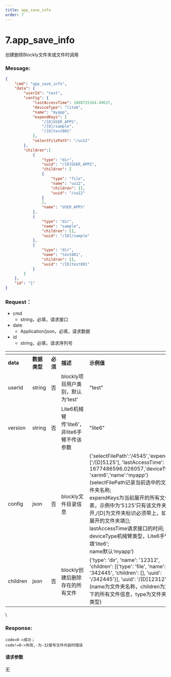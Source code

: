 ```yaml
---
title: app_save_info
order: 7
---
```

# 7.app\_save\_info
创建删除Blockly文件夹或文件时调用

### Message:  
```json
{
    "cmd": "app_save_info",
    "data": {
        "userId": "test",
        "config": {
            "lastAccessTime": 1688725164.49637,
            "deviceType": "lite6",
            "name": "myapp",
            "expendKeys": [
                "/[D]USER_APPS",
                "/[D]/sample",
                "/[D]test001"
            ],
            "selectFilePath": "/uu12"
        },
        "children":[
            {
                "type": "dir",
                "uuid": "/[D]USER_APPS",
                "children": [
                {
                    "type": "file",
                    "name": "uu12",
                    "children": [],
                    "uuid": "/uu12"
                }
                ],
                "name": "USER_APPS"
            },
            {
                "type": "dir",
                "name": "sample",
                "children": [],
                "uuid": "/[D]/sample"
            },
            {
                "type": "dir",
                "name": "test001",
                "children": [],
                "uuid": "/[D]test001"
            }
        ]
    },
    "id": "1"
}
```

### Request：  
* cmd
  * string，必填，请求接口
* date
  * Application/json，必填，请求数据
* id
  * string，必填，请求序列号
<table data-header-hidden><thead><tr><th width="117"></th><th width="105"></th><th width="70"></th><th></th><th></th></tr></thead><tbody><tr><td><strong>data</strong></td><td><strong>数据类型</strong></td><td><strong>必须</strong></td><td><strong>描述</strong></td><td><strong>示例值</strong></td></tr><tr><td>userId</td><td>string</td><td>否</td><td>blockly项目用户类别，默认为’test‘</td><td>"test"</td></tr><tr><td>version</td><td>string</td><td>否</td><td>Lite6机械臂传’lite6’，非lite6手臂不传该参数</td><td>"lite6"</td></tr><tr><td>config</td><td>json</td><td>否</td><td>blockly文件目录信息</td><td>{'selectFilePath':'/4545','expendKeys':['/[D]5125'], 'lastAccessTime': 1677486596.026057,'deviceType': 'xarm6','name':'myapp'}<br>(selectFilePath记录当前选中的文件或文件夹名称;<br>expendKeys为当前展开的所有文件夹列表，示例中为‘5125’只有该文件夹展开,/[D]为文件夹标识必须带上，如果没有展开的文件夹填[];<br>lastAccessTime请求接口的时间;<br>deviceType机械臂类型，Lite6手臂填‘lite6’;<br>name默认‘myapp’)</td></tr><tr><td>children</td><td>json</td><td>否</td><td>blockly创建后删除存在的所有文件</td><td>{'type': 'dir', 'name': '12312', 'children': [{'type': 'file', 'name': '342445', 'children': [], 'uuid': '/342445'}], 'uuid': '/[D]12312'}]<br>(name为文件夹名称，children为文件夹下的所有文件信息，type为文件夹或文件类型)</td></tr></tbody></table>
\

### Response:  
```
code=0->成功；
code!=0->失败,-为-32是写文件内容时错误
```

#### 请求参数
无
